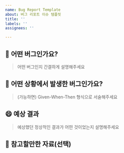 ```yaml
---
name: Bug Report Template
about: 버그 리포트 이슈 템플릿
title: ''
labels: ''
assignees: ''

---
```


## 📢 어떤 버그인가요?

> 어떤 버그인지 간결하게 설명해주세요

## 🧐 어떤 상황에서 발생한 버그인가요?

> (가능하면) Given-When-Then 형식으로 서술해주세요

## 😄 예상 결과

> 예상했던 정상적인 결과가 어떤 것이었는지 설명해주세요

## 🎁 참고할만한 자료(선택)
